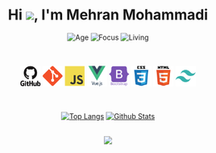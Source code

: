 
<div align="center">
  <h1 align="center">Hi <img src="https://media.giphy.com/media/hvRJCLFzcasrR4ia7z/giphy.gif"  width="50px" >, I'm Mehran Mohammadi</h1>
</div>

<div align="center">
  
![Age](https://img.shields.io/badge/age-22-blue)
![Focus](https://img.shields.io/badge/Focus-Frontend-lightblue)
![Living](https://img.shields.io/badge/Living-iran-light)

<br>
<br>

</div>

<div align="center">
 <img src="https://github.com/devicons/devicon/blob/master/icons/github/github-original-wordmark.svg" alt="vue" width="40" height="40"/>
  <img src="https://github.com/devicons/devicon/blob/master/icons/git/git-original.svg" alt="git" width="40" height="40"/>  
  <img src="https://github.com/devicons/devicon/blob/master/icons/javascript/javascript-original.svg" alt="javascript" width="40" height="40"/> 
  <img src="https://github.com/devicons/devicon/blob/master/icons/vuejs/vuejs-original-wordmark.svg" alt="vue" width="40" height="40"/>
  <img src="https://github.com/devicons/devicon/blob/master/icons/bootstrap/bootstrap-plain-wordmark.svg" alt="vue" width="40" height="40"/>
  <img src="https://github.com/devicons/devicon/blob/master/icons/css3/css3-original-wordmark.svg" alt="vue" width="40" height="40"/>
   <img src="https://github.com/devicons/devicon/blob/master/icons/html5/html5-original-wordmark.svg" alt="vue" width="40" height="40"/>
   <img src="https://github.com/devicons/devicon/blob/master/icons/tailwindcss/tailwindcss-plain.svg" alt="python" width="40" height="40"/>
</div>

<br>
<br>
<div align="center">

[![Top Langs](https://github-readme-stats.vercel.app/api/top-langs/?username=MehranMohamadi&theme=chartreuse-dark&line_height=30)](https://github.com/anuraghazra/github-readme-stats)
[![Github Stats](https://github-readme-stats.vercel.app/api?username=MehranMohamadi&hide_border=true&show_icons=true&line_height=30&count_private=true&theme=chartreuse-dark)](https://github.com/anuraghazra/github-readme-stats)
</div>
<br>

<div align="center">
   <img src="https://github-profile-trophy.vercel.app/?username=MehranMohamadi&theme=flat&no-frame=true&margin-w=30" />
</div>
